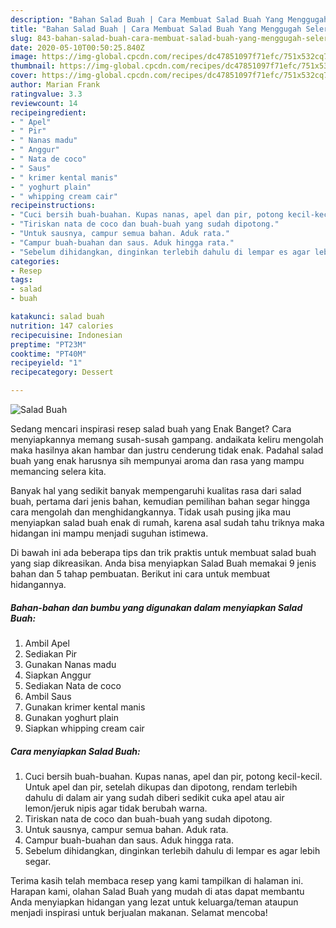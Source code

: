 ```yaml
---
description: "Bahan Salad Buah | Cara Membuat Salad Buah Yang Menggugah Selera"
title: "Bahan Salad Buah | Cara Membuat Salad Buah Yang Menggugah Selera"
slug: 843-bahan-salad-buah-cara-membuat-salad-buah-yang-menggugah-selera
date: 2020-05-10T00:50:25.840Z
image: https://img-global.cpcdn.com/recipes/dc47851097f71efc/751x532cq70/salad-buah-foto-resep-utama.jpg
thumbnail: https://img-global.cpcdn.com/recipes/dc47851097f71efc/751x532cq70/salad-buah-foto-resep-utama.jpg
cover: https://img-global.cpcdn.com/recipes/dc47851097f71efc/751x532cq70/salad-buah-foto-resep-utama.jpg
author: Marian Frank
ratingvalue: 3.3
reviewcount: 14
recipeingredient:
- " Apel"
- " Pir"
- " Nanas madu"
- " Anggur"
- " Nata de coco"
- " Saus"
- " krimer kental manis"
- " yoghurt plain"
- " whipping cream cair"
recipeinstructions:
- "Cuci bersih buah-buahan. Kupas nanas, apel dan pir, potong kecil-kecil. Untuk apel dan pir, setelah dikupas dan dipotong, rendam terlebih dahulu di dalam air yang sudah diberi sedikit cuka apel atau air lemon/jeruk nipis agar tidak berubah warna."
- "Tiriskan nata de coco dan buah-buah yang sudah dipotong."
- "Untuk sausnya, campur semua bahan. Aduk rata."
- "Campur buah-buahan dan saus. Aduk hingga rata."
- "Sebelum dihidangkan, dinginkan terlebih dahulu di lempar es agar lebih segar."
categories:
- Resep
tags:
- salad
- buah

katakunci: salad buah 
nutrition: 147 calories
recipecuisine: Indonesian
preptime: "PT23M"
cooktime: "PT40M"
recipeyield: "1"
recipecategory: Dessert

---
```



![Salad Buah](https://img-global.cpcdn.com/recipes/dc47851097f71efc/751x532cq70/salad-buah-foto-resep-utama.jpg)

Sedang mencari inspirasi resep salad buah yang Enak Banget? Cara menyiapkannya memang susah-susah gampang. andaikata keliru mengolah maka hasilnya akan hambar dan justru cenderung tidak enak. Padahal salad buah yang enak harusnya sih mempunyai aroma dan rasa yang mampu memancing selera kita.



Banyak hal yang sedikit banyak mempengaruhi kualitas rasa dari salad buah, pertama dari jenis bahan, kemudian pemilihan bahan segar hingga cara mengolah dan menghidangkannya. Tidak usah pusing jika mau menyiapkan salad buah enak di rumah, karena asal sudah tahu triknya maka hidangan ini mampu menjadi suguhan istimewa.


Di bawah ini ada beberapa tips dan trik praktis untuk membuat salad buah yang siap dikreasikan. Anda bisa menyiapkan Salad Buah memakai 9 jenis bahan dan 5 tahap pembuatan. Berikut ini cara untuk membuat hidangannya.

<!--inarticleads1-->

##### Bahan-bahan dan bumbu yang digunakan dalam menyiapkan Salad Buah:

1. Ambil  Apel
1. Sediakan  Pir
1. Gunakan  Nanas madu
1. Siapkan  Anggur
1. Sediakan  Nata de coco
1. Ambil  Saus
1. Gunakan  krimer kental manis
1. Gunakan  yoghurt plain
1. Siapkan  whipping cream cair




<!--inarticleads2-->

##### Cara menyiapkan Salad Buah:

1. Cuci bersih buah-buahan. Kupas nanas, apel dan pir, potong kecil-kecil. Untuk apel dan pir, setelah dikupas dan dipotong, rendam terlebih dahulu di dalam air yang sudah diberi sedikit cuka apel atau air lemon/jeruk nipis agar tidak berubah warna.
1. Tiriskan nata de coco dan buah-buah yang sudah dipotong.
1. Untuk sausnya, campur semua bahan. Aduk rata.
1. Campur buah-buahan dan saus. Aduk hingga rata.
1. Sebelum dihidangkan, dinginkan terlebih dahulu di lempar es agar lebih segar.




Terima kasih telah membaca resep yang kami tampilkan di halaman ini. Harapan kami, olahan Salad Buah yang mudah di atas dapat membantu Anda menyiapkan hidangan yang lezat untuk keluarga/teman ataupun menjadi inspirasi untuk berjualan makanan. Selamat mencoba!
